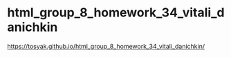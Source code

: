 # html_group_8_homework_34_vitali_danichkin
https://tosyak.github.io/html_group_8_homework_34_vitali_danichkin/
